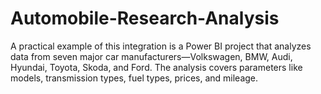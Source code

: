 # Automobile-Research-Analysis
A practical example of this integration is a Power BI project that analyzes data from seven major car manufacturers—Volkswagen, BMW, Audi, Hyundai, Toyota, Skoda, and Ford. The analysis covers parameters like models, transmission types, fuel types, prices, and mileage. 
